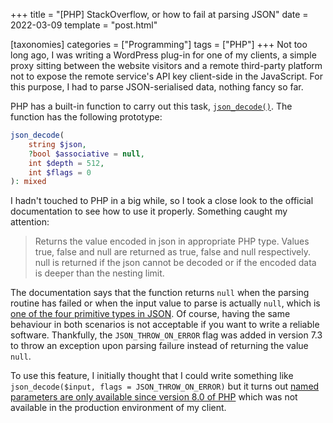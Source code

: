 +++
title = "[PHP] StackOverflow, or how to fail at parsing JSON"
date = 2022-03-09
template = "post.html"

[taxonomies]
categories = ["Programming"]
tags = ["PHP"]
+++
Not too long ago, I was writing a WordPress plug-in for one of my clients, a
simple proxy sitting between the website visitors and a remote third-party
platform not to expose the remote service's API key client-side in the
JavaScript. For this purpose, I had to parse JSON-serialised data, nothing fancy
so far.

PHP has a built-in function to carry out this task,
[`json_decode()`][php-json-decode]. The function has the following prototype:

```php
json_decode(
    string $json,
    ?bool $associative = null,
    int $depth = 512,
    int $flags = 0
): mixed
```

I hadn't touched to PHP in a big while, so I took a close look to the official
documentation to see how to use it properly. Something caught my attention:

> Returns the value encoded in json in appropriate PHP type. Values true, false
> and null are returned as true, false and null respectively. null is returned
> if the json cannot be decoded or if the encoded data is deeper than the
> nesting limit.

The documentation says that the function returns `null` when the parsing routine
has failed or when the input value to parse is actually `null`, which is [one of
the four primitive types in JSON][json-rfc]. Of course, having the same
behaviour in both scenarios is not acceptable if you want to write a reliable
software. Thankfully, the `JSON_THROW_ON_ERROR` flag was added in version 7.3 to
throw an exception upon parsing failure instead of returning the value `null`.

<!-- more -->

To use this feature, I initially thought that I could write something like
`json_decode($input, flags = JSON_THROW_ON_ERROR)` but it turns out [named
parameters are only available since version 8.0 of PHP][php-named-parameters]
which was not available in the production environment of my client.

 [json-rfc]: https://datatracker.ietf.org/doc/html/rfc8259#section-1
 [php-json-decode]: https://www.php.net/manual/en/function.json-decode.php
 [php-named-parameters]: https://php.watch/versions/8.0/named-parameters
